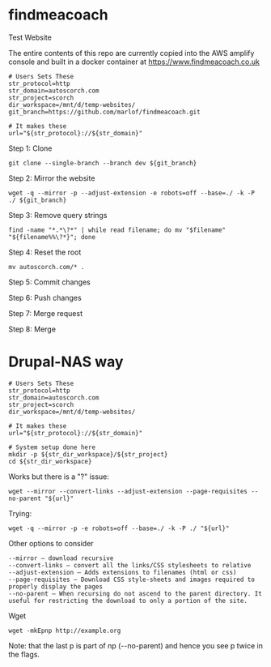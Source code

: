 # findmeacoach
Test Website

The entire contents of this repo are currently copied into the AWS amplify console and built in a docker container at https://www.findmeacoach.co.uk

    # Users Sets These
    str_protocol=http
    str_domain=autoscorch.com
    str_project=scorch
    dir_workspace=/mnt/d/temp-websites/
    git_branch=https://github.com/marlof/findmeacoach.git
    
    # It makes these
    url="${str_protocol}://${str_domain}"
    
Step 1: Clone

    git clone --single-branch --branch dev ${git_branch}

Step 2: Mirror the website

    wget -q --mirror -p --adjust-extension -e robots=off --base=./ -k -P ./ ${git_branch}

Step 3: Remove query strings

    find -name "*.*\?*" | while read filename; do mv "$filename" "${filename%%\?*}"; done

Step 4: Reset the root

    mv autoscorch.com/* .

Step 5: Commit changes

Step 6: Push changes

Step 7: Merge request

Step 8: Merge


# Drupal-NAS way

    # Users Sets These
    str_protocol=http
    str_domain=autoscorch.com
    str_project=scorch
    dir_workspace=/mnt/d/temp-websites/
    
    # It makes these
    url="${str_protocol}://${str_domain}"
    
    # System setup done here
    mkdir -p ${str_dir_workspace}/${str_project}
    cd ${str_dir_workspace}
    
Works but there is a "?" issue:

    wget --mirror --convert-links --adjust-extension --page-requisites --no-parent "${url}"

Trying:

    wget -q --mirror -p -e robots=off --base=./ -k -P ./ "${url}"

Other options to consider

    --mirror – download recursive
    --convert-links – convert all the links/CSS stylesheets to relative
    --adjust-extension – Adds extensions to filenames (html or css)
    --page-requisites – Download CSS style-sheets and images required to properly display the pages
    --no-parent – When recursing do not ascend to the parent directory. It useful for restricting the download to only a portion of the site.

Wget

    wget -mkEpnp http://example.org
    
Note: that the last p is part of np (--no-parent) and hence you see p twice in the flags.
